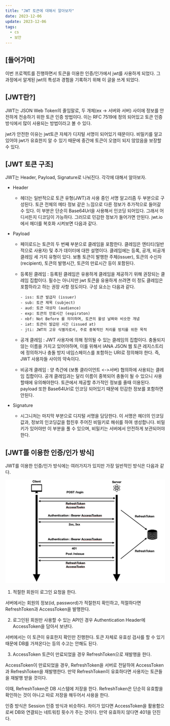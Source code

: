 ```yaml
---
title: "JWT 토큰에 대해서 알아보자"
date: 2023-12-06
update: 2023-12-06
tags:
  - cs
  - 보안
---
```


## [들어가며]

이번 프로젝트를 진행하면서 토큰을 이용한 인증/인가에서 jwt를 사용하게 되었다. 그 과정에서 알게된 jwt의 특성과 경험을 기록하기 위해 이 글을 쓰게 되었다.

## [JWT란?]

JWT는 JSON Web Token의 줄임말로, 두 개체(ex -> 서버와 서버) 사이에 정보를 안전하게 전송하기 위한 토큰 인증 방법이다. 이는 RFC 7519에 정의 되어있고 토큰 인증 방식에서 많이 사용되는 방법이라고 볼 수 있다.


jwt가 안전한 이유는 jwt토큰 자체가 디지털 서명이 되어있기 때문이다. 비밀키를 알고있어야 jwt가 유효한지 알 수 있기 때문에 중간에 토큰이 오염이 되지 않았음을 보장할 수 있다.

## [JWT 토큰 구조]

JWT는 Header, Payload, Signature로 나눠진다. 각각에 대해서 알아보자.

- Header
  - 헤더는 일반적으로 토큰 유형(JWT)과 사용 중인 서명 알고리즘 두 부분으로 구성된다. 토큰 전체의 메타 정보 같은 느낌으로 다른 정보가 추가적으로 들어갈 수 있다. 이 부분은 단순히 Base64Url을 사용해서 인코딩 되어있다. 그래서 어디서든지 디코딩이 가능하다. 그러므로 민감한 정보가 들어가면 안된다. jwt.io에서 헤더를 복호화 시켜보면 다음과 같다.


- Payload
  - 페이로드는 토큰의 두 번째 부분으로 클레임을 포함한다. 클레임은 엔티티(일반적으로 사용자) 및 추가 데이터에 대한 설명이다. 클레임에는 등록, 공개, 비공개 클레임 세 가지 유형이 있다. 보통 토큰이 발행한 주체(issuer), 토큰의 수신자(recipient), 토큰의 발행시간, 토큰의 만료시간 등이 포함된다.

  - 등록된 클레임 : 등록된 클레임은 유용하게 클레임을 제공하기 위해 권장되는 클레임 집합이다. 필수는 아니지만 jwt 토큰을 유용하게 쓰려면 이 정도 클레임은 포함하라고 하는 권장 사항 정도이다. 구성 요소는 다음과 같다.
       ```
      - iss: 토큰 발급자 (issuer)
      - sub: 토큰 제목 (subject)
      - aud: 토큰 대상자 (audience)
      - exp: 토큰의 만료시간 (expiraton)
      - nbf: Not Before 를 의미하며, 토큰의 활성 날짜와 비슷한 개념
      - iat: 토큰이 발급된 시간 (issued at)
      - jti: JWT의 고유 식별자로서, 주로 중복적인 처리를 방지를 위한 목적
      ```
  
  - 공개 클레임 : JWT 사용자에 의해 정의될 수 있는 클레임의 집합이다. 충돌되지 않는 이름을 가지고 있어야하며, 이를 위해서 IANA JSON 웹 토큰 레지스트리에 정의하거나 충돌 방지 네임스페이스를 포함하는 URI로 정의해야 한다. 즉, JWT 사용자들 사이의 약속이다.
  - 비공개 클레임 : 양 측간에 (보통 클라이언트 <->서버) 협의하에 사용되는 클레임 집합이다. 공개 클레임과는 달리 이름이 중복되어 충돌이 될 수 있으니 사용할때에 유의해야한다. 토큰에서 제공할 추가적인 정보를 줄때 이용된다.
    payload 또한 Base64Url로 인코딩 되어있기 때문에 민감한 정보를 포함하면 안된다.


- Signature
  - 시그니처는 마지막 부분으로 디지털 서명을 담당한다. 이 서명은 헤더의 인코딩값과, 정보의 인코딩값을 합친후 주어진 비밀키로 해쉬를 하여 생성합니다. 비밀키가 있어야만 이 부분을 풀 수 있으며, 비밀키는 서버에서 안전하게 보관되어야한다.


## [JWT를 이용한 인증/인가 방식]

JWT를 이용한 인증/인가 방식에는 여러가지가 있지만 가장 일반적인 방식은 다음과 같다.

![](1.png)

1. 적절한 회원이 로그인 요청을 한다.

서버에서는 회원의 정보(id, password)가 적절한지 확인하고, 적절하다면 RefreshToken과 AccessToken을 발행한다.

2. 로그인된 회원만 사용할 수 있는 API인 경우 Authentication Header에 AccessToken을 담아서 보낸다.

서버에서는 이 토큰이 유효한지 확인만 진행한다. 토큰 자체로 유효성 검사를 할 수 있기 때문에 DB를 가져온다는 등의 수고는 안해도 된다.

3. AccessToken 토큰이 만료되었을 경우 RefreshToken으로 재발행을 한다.

AccessToken이 만료되었을 경우, RefreshToken을 서버로 전달하여 AccessToken과 RefreshToken을 재발행한다. 만약 RefreshToken이 유효하다면 사용자는 토큰들을 재발행 받을 것이다. 

이때, RefreshToken은 DB 시스템에 저장을 한다. RefreshToken은 단순히 유효함을 확인하는 것이 아니고 따로 저장을 해두어서 사용을 한다. 

인증 방식은 Session 인증 방식과 비슷하다. 차이가 있다면 AccessToken을 활용함으로써 DB와 연결되는 네트워킹 횟수가 주는 것이다. 만약 유효하지 않다면 401을 던진다.

